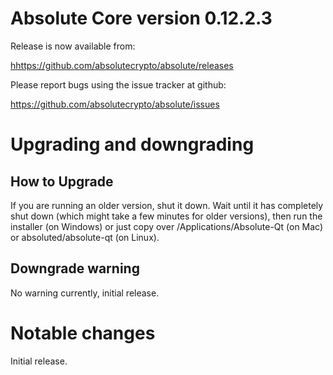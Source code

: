 Absolute Core version 0.12.2.3
==========================

Release is now available from:

  <hhttps://github.com/absolutecrypto/absolute/releases>

Please report bugs using the issue tracker at github:

  <https://github.com/absolutecrypto/absolute/issues>


Upgrading and downgrading
=========================

How to Upgrade
--------------

If you are running an older version, shut it down. Wait until it has completely
shut down (which might take a few minutes for older versions), then run the
installer (on Windows) or just copy over /Applications/Absolute-Qt (on Mac) or
absoluted/absolute-qt (on Linux). 

Downgrade warning
-----------------
No warning currently, initial release.

Notable changes
===============

Initial release.